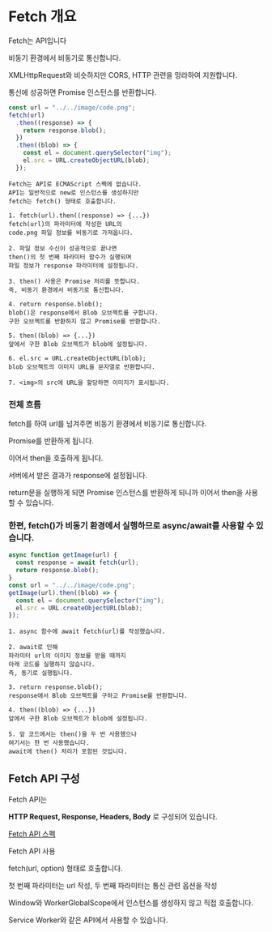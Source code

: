 # Fetch 개요

Fetch는 API입니다

비동기 환경에서 비동기로 통신합니다.

XMLHttpRequest와 비슷하지만 CORS, HTTP 관련을 망라하여 지원합니다.

통신에 성공하면 Promise 인스턴스를 반환합니다.

```js
const url = "../../image/code.png";
fetch(url)
  .then((response) => {
    return response.blob();
  })
  .then((blob) => {
    const el = document.querySelector("img");
    el.src = URL.createObjectURL(blob);
  });
```

    Fetch는 API로 ECMAScript 스펙에 없습니다.
    API는 일반적으로 new로 인스턴스를 생성하지만
    fetch는 fetch() 형태로 호출합니다.

    1. fetch(url).then((response) => {...})
    fetch(url)의 파라미터에 작성한 URL의
    code.png 파일 정보를 비동기로 가져옵니다.

    2. 파일 정보 수신이 성공적으로 끝나면
    then()의 첫 번째 파라미터 함수가 실행되며
    파일 정보가 response 파라미터에 설정됩니다.

    3. then() 사용은 Promise 처리를 뜻합니다.
    즉, 비동기 환경에서 비동기로 통신합니다.

    4. return response.blob();
    blob()은 response에서 Blob 오브젝트를 구합니다.
    구한 오브젝트를 반환하지 않고 Promise를 반환합니다.

    5. then((blob) => {...})
    앞에서 구한 Blob 오브젝트가 blob에 설정됩니다.

    6. el.src = URL.createObjectURL(blob);
    blob 오브젝트의 이미지 URL을 문자열로 반환합니다.

    7. <img>의 src에 URL을 할당하면 이미지가 표시됩니다.

### 전체 흐름

fetch를 하여 url를 넘겨주면 비동기 환경에서 비동기로 통신합니다.

Promise를 반환하게 됩니다.

이어서 then을 호출하게 됩니다.

서버에서 받은 결과가 response에 설정됩니다.

return문을 실행하게 되면 Promise 인스턴스를 반환하게 되니까 이어서 then을 사용할 수 있습니다.

### 한편, fetch()가 비동기 환경에서 실행하므로 async/await를 사용할 수 있습니다.

```js
async function getImage(url) {
  const response = await fetch(url);
  return response.blob();
}
const url = "../../image/code.png";
getImage(url).then((blob) => {
  const el = document.querySelector("img");
  el.src = URL.createObjectURL(blob);
});
```

    1. async 함수에 await fetch(url)를 작성했습니다.

    2. await로 인해
    파라미터 url의 이미지 정보를 받을 때까지
    아래 코드를 실행하지 않습니다.
    즉, 동기로 실행됩니다.

    3. return response.blob();
    response에서 Blob 오브젝트를 구하고 Promise를 반환합니다.

    4. then((blob) => {...})
    앞에서 구한 Blob 오브젝트가 blob에 설정됩니다.

    5. 앞 코드에서는 then()을 두 번 사용했으나
    여기서는 한 번 사용했습니다.
    await에 then() 처리가 포함된 것입니다.

## Fetch API 구성

Fetch API는

**HTTP Request, Response, Headers, Body** 로 구성되어 있습니다.

[Fetch API 스펙](https://fetch.spec.whatwg.org)

Fetch API 사용

fetch(url, option) 형태로 호출합니다.

첫 번째 파라미터는 url 작성, 두 번째 파라미터는 통신 관련 옵션을 작성

Window와 WorkerGlobalScope에서 인스턴스를 생성하지 않고 직접 호출합니다.

Service Worker와 같은 API에서 사용할 수 있습니다.
